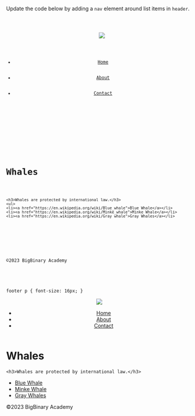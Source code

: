 Update the code below
by adding a `nav` element
around list items in
`header`.

<codeblock language="html" type="exercise" testMode="fixedInput">
<code>
<panel language="html">
<header>
  <img src="https://ucarecdn.com/f0c4b07d-25f4-44a6-96cb-5b2ccb460389/">
  <ul>
    <li><a href="#">Home</a></li>
    <li><a href="#">About</a></li>
    <li><a href="#">Contact</a></li>
  </ul>
</header>

<main>
	<h1>Whales</h1>

	<h3>Whales are protected by international law.</h3>
	<ul>
    <li><a href="https://en.wikipedia.org/wiki/Blue_whale">Blue Whale</a></li>
    <li><a href="https://en.wikipedia.org/wiki/Minke_whale">Minke Whale</a></li>
    <li><a href="https://en.wikipedia.org/wiki/Gray_whale">Gray Whales</a></li>
  </ul>
</main>

<footer>
  <p>©2023 BigBinary Academy</p>
</footer>
</panel>
<panel language="css" hidden="true">
body {
  font-family: 'Arial', sans-serif;
  margin: 0;
  padding: 0;
}

header {
  background-color: #3498db;
  color: #ffffff;
  display: flex;
  justify-content: space-between;
  align-items: center;
  padding: 10px;
}

header img {
  width: 50px;
  height: 50px;
  border-radius: 50%;
}

header nav ul {
  list-style: none;
  margin: 0;
  padding: 0;
  display: flex;
}

header nav li {
  margin-right: 20px;
}

header nav a {
  text-decoration: none;
  color: #ffffff;
  font-weight: bold;
  font-size: 16px;
}

main {
  text-align: center;
  margin-top: 20px;
}

main h1 {
  color: #333;
}

main h3 {
  color: #555;
  font-size: 18px;
  line-height: 1.6;
}

main ul {
  list-style: none;
  padding: 0;
  margin-top: 20px;
}

main ul li {
  margin-bottom: 10px;
}

main ul li a {
  text-decoration: none;
  color: #3498db;
  font-weight: bold;
}

footer {
  background-color: #2c3e50;
  color: #ffffff;
  text-align: center;
  padding: 15px 0;
}

footer p {
  font-size: 16px;
}
</panel>
</code>

<solution>
<header>
  <img src="https://ucarecdn.com/f0c4b07d-25f4-44a6-96cb-5b2ccb460389/">

  <nav>
    <ul>
      <li><a href="#">Home</a></li>
      <li><a href="#">About</a></li>
      <li><a href="#">Contact</a></li>
    </ul>
  </nav>
</header>

<main>
	<h1>Whales</h1>

	<h3>Whales are protected by international law.</h3>
  <ul>
    <li><a href="https://en.wikipedia.org/wiki/Blue_whale">Blue Whale</a></li>
    <li><a href="https://en.wikipedia.org/wiki/Minke_whale">Minke Whale</a></li>
    <li><a href="https://en.wikipedia.org/wiki/Gray_whale">Gray Whales</a></li>
  </ul>
</main>

<footer>
  <p>©2023 BigBinary Academy</p>
</footer>
</solution>
</codeblock>
